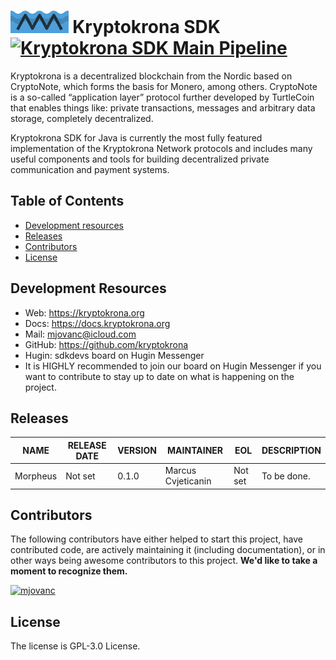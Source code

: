 # <img src="https://raw.githubusercontent.com/kryptokrona/kryptokrona-python-sdk/master/kryptokrona.png" alt="XKR" height="36" /> Kryptokrona SDK [![Kryptokrona SDK Main Pipeline](https://github.com/kryptokrona/kryptokrona-java-sdk/actions/workflows/main-ci.yml/badge.svg)](https://github.com/kryptokrona/kryptokrona-java-sdk/actions/workflows/main-ci.yml) 

Kryptokrona is a decentralized blockchain from the Nordic based on CryptoNote, which forms the basis for Monero, among others. CryptoNote is a so-called “application layer” protocol further developed by TurtleCoin that enables things like: private transactions, messages and arbitrary data storage, completely decentralized.

Kryptokrona SDK for Java is currently the most fully featured implementation of the Kryptokrona Network protocols and includes many useful components and tools for building decentralized private communication and payment systems.

## Table of Contents

- [Development resources](#development-resources)
- [Releases](#releases)
- [Contributors](#contributors)
- [License](#license)


## Development Resources

- Web: https://kryptokrona.org
- Docs: https://docs.kryptokrona.org
- Mail: mjovanc@icloud.com
- GitHub: https://github.com/kryptokrona
- Hugin: sdkdevs board on Hugin Messenger
- It is HIGHLY recommended to join our board on Hugin Messenger if you want to contribute to stay up to date on what is happening on the project.

## Releases

| NAME | RELEASE DATE | VERSION | MAINTAINER         | EOL     | DESCRIPTION |
|------|--------------|---------|--------------------|---------|-------------|
| Morpheus | Not set      | 0.1.0   | Marcus Cvjeticanin | Not set | To be done. |


## Contributors

The following contributors have either helped to start this project, have contributed
code, are actively maintaining it (including documentation), or in other ways
being awesome contributors to this project. **We'd like to take a moment to recognize them.**

[<img src="https://github.com/mjovanc.png?size=72" alt="mjovanc" width="72">](https://github.com/mjovanc)

## License

The license is GPL-3.0 License.

